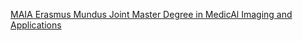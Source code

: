 [MAIA   Erasmus Mundus Joint Master Degree in MedicAl Imaging and Applications](https://qi.tc/qi/111776)